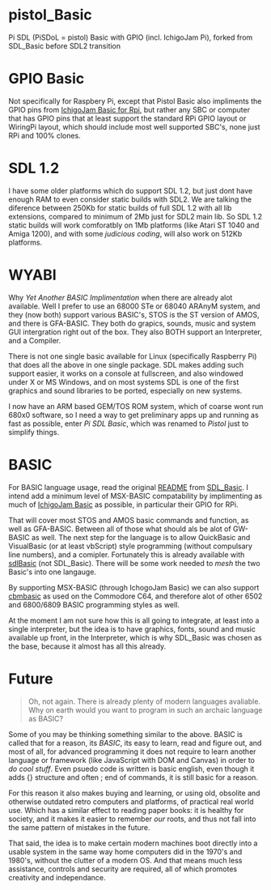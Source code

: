 # pistol_Basic
Pi SDL (PiSDoL = pistol) Basic with GPIO (incl. IchigoJam Pi), forked from SDL_Basic before SDL2 transition

# GPIO Basic
Not specifically for Raspbery Pi, except that Pistol Basic also impliments the GPIO pins from [IchigoJam Basic for Rpi](https://ichigojam.github.io/RPi/), but rather any SBC or computer that has GPIO pins that at least support the standard RPi GPIO layout or WiringPi layout, which should include most well supported SBC's, none just RPi and 100% clones.

# SDL 1.2
I have some older platforms which do support SDL 1.2, but just dont have enough RAM to even consider static builds with SDL2. We are talking the diference between 250Kb for static builds of full SDL 1.2 with all lib extensions, compared to minimum of 2Mb just for SDL2 main lib. So SDL 1.2 static builds will work comforatbly on 1Mb platforms (like Atari ST 1040 and Amiga 1200), and with some _judicious coding_, will also work on 512Kb platforms. 

# WYABI
Why _Yet Another BASIC Implimentation_ when there are already alot available. Well I prefer to use an 68000 STe or 68040 ARAnyM system, and they (now both) support various BASIC's, STOS is the ST version of AMOS, and there is GFA-BASIC. They both do grapics, sounds, music and system GUI intergration right out of the box. They also BOTH support an Interpreter, and a Compiler.

There is not one single basic available for Linux (specifically Raspberry Pi) that does all the above in one single package. SDL makes adding such support easier, it works on a console at fullscreen, and also windowed under X or MS Windows, and on most systems SDL is one of the first graphics and sound libraries to be ported, especially on new systems.

I now have an ARM based GEM/TOS ROM system, which of coarse wont run 680x0 software, so I need a way to get preliminary apps up and running as fast as possible, enter _Pi SDL Basic_, which was renamed to _Pistol_ just to simplify things.

# BASIC
For BASIC language usage, read the original [README](README.SDL_Basic) from [SDL_Basic](https://github.com/dashxdr/SDL_basic). I intend add a minimum level of MSX-BASIC compatability by implimenting as much of [IchigoJam Basic](https://github.com/paulwratt/IchigoJam-BASIC) as possible, in particular their GPIO for RPi.

That will cover most STOS and AMOS basic commands and function, as well as GFA-BASIC. Between all of those what should als be alot of GW-BASIC as well. The next step for the language is to allow QuickBasic and VisualBasic (or at least vbScript) style programming (without compulsary line numbers), and a comipler. Fortunately this is already available with [sdlBasic](http://sdlbasic.sourceforge.net) (not SDL_Basic). There will be some work needed to _mesh_ the two Basic's into one langauge.

By supporting MSX-BASIC (through IchogoJam Basic) we can also support [cbmbasic](https://github.com/mist64/cbmbasic) as used on the Commodore C64, and therefore alot of other 6502 and 6800/6809 BASIC programming styles as well.

At the moment I am not sure how this is all going to integrate, at least into a single interpreter, but the idea is to have graphics, fonts, sound and music available up front, in the Interpreter, which is why SDL_Basic was chosen as the base, because it almost has all this already.

# Future

> Oh, not again. There is already plenty of modern languages avaliable. Why on earth would you want to program in such an archaic language as BASIC?

Some of you may be thinking something similar to the above. BASIC is called that for a reason, its _BASIC_, its easy to learn, read and figure out, and most of all, for advanced programming it does not require to learn another language or framework (like JavaScript with DOM and Canvas) in order to _do cool stuff_. Even psuedo code is written is basic english, even though it adds {} structure and often ; end of commands, it is still basic for a reason.

For this reason it also makes buying and learning, or using old, obsolite and otherwise outdated retro computers and platforms, of practical real world use. Which has a similar effect to reading paper books: it is healthy for society, and it makes it easier to remember _our_ roots, and thus not fall into the same pattern of mistakes in the future.

That said, the idea is to make certain modern machines boot directly into a usable system in the same way home computers did in the 1970's and 1980's, without the clutter of a modern OS. And that means much less assistance, controls and security are required, all of which promotes creativity and independance.

